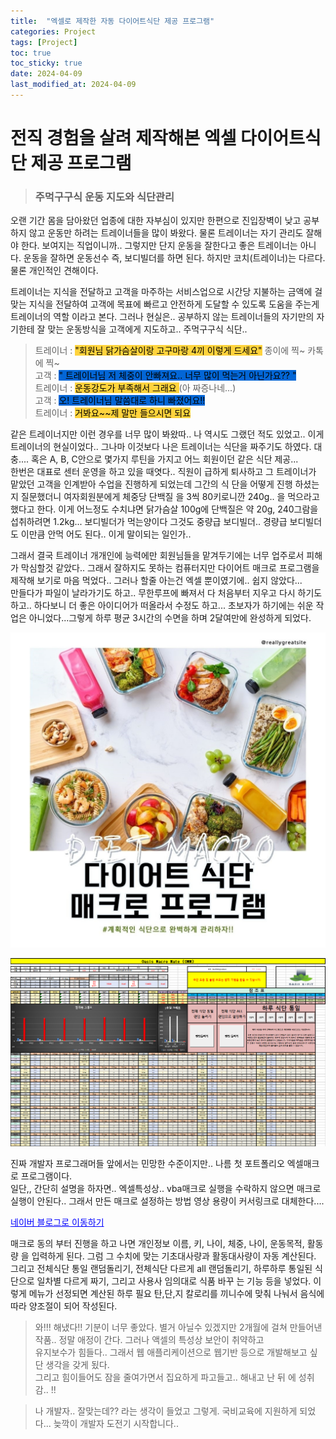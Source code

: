```yaml
---
title:  "엑셀로 제작한 자동 다이어트식단 제공 프로그램" 
categories: Project
tags: [Project]
toc: true
toc_sticky: true
date: 2024-04-09
last_modified_at: 2024-04-09
---
```


# 전직 경험을 살려 제작해본 엑셀 다이어트식단 제공 프로그램

>  ### 주먹구구식 운동 지도와 식단관리

오랜 기간 몸을 담아왔던 업종에 대한 자부심이 있지만 한편으로 진입장벽이 낮고 공부하지 않고 운동만 하려는 트레이너들을 많이 봐왔다.
물론 트레이너는 자기 관리도 잘해야 한다. 보여지는 직업이니까..
그렇지만 단지 운동을 잘한다고 좋은 트레이너는 아니다. 운동을 잘하면 운동선수 즉, 보디빌더를 하면 된다. 하지만 코치(트레이너)는 다르다. 물론
개인적인 견해이다.

트레이너는 지식을 전달하고 고객을 마주하는 서비스업으로 시간당 지불하는 금액에 걸맞는 지식을 전달하여 고객에 목표에 빠르고 안전하게
도달할 수 있도록 도움을 주는게 트레이너의 역할 이라고 본다. 그러나 현실은.. 공부하지 않는 트레이너들의 자기만의 자기한테 잘 맞는 운동방식을 
고객에게 지도하고.. 주먹구구식 식단.. 

> 트레이너 : <mark style='background-color: #ffd33d'>"회원님 닭가슴살이랑 고구마랑 4끼 이렇게 드세요"</mark>   종이에 찍~ 카톡에 찍~<br/>
  고객 : <mark style='background-color: #0366d6'>" 트레이너님 저 체중이 안빠져요.. 너무 많이 먹는거 아닌가요?? "</mark><br/> 
> 트레이너 : <mark style='background-color: #ffd33d'> 운동강도가 부족해서 그래요 </mark> (아 짜증나네...)<br/>
> 고객 : <mark style='background-color: #0366d6'>오! 트레이너님 말씀대로 하니 빠졌어요!!</mark><br/>
> 트레이너 : <mark style='background-color: #ffd33d'>거봐요~~제 말만 들으시면 되요</mark>

같은 트레이너지만 이런 경우를 너무 많이 봐왔따.. 나 역시도 그랬던 적도 있었고.. 이게 트레이너의 현실이었다.. 그나마 이것보다 나은 트레이너는 
식단을 짜주기도 하였다. 대충.... 혹은 A, B, C안으로 몇가지 루틴을 가지고 어느 회원이던 같은 식단 제공...<br/>
한번은 대표로 센터 운영을 하고 있을 때엿다.. 직원이 급하게 퇴사하고 그 트레이너가 맡았던 고객을 인계받아 수업을 진행하게 되었는데 그간의 식
단을 어떻게 진행 하셨는지 질문했더니 여자회원분에게 체중당 단백질 을 3씩 80키로니깐 240g.. 을 먹으라고 했다고 한다.  이게 어느정도 수치냐면 
닭가슴살 100g에 단백질은 약 20g, 240그람을 섭취하려면 1.2kg... 보디빌더가 먹는양이다 그것도 중량급 보디빌더.. 경량급 보디빌더도 이만큼 안먹
어도 된다.. 이게 말이되는 일인가.. 

그래서 결국 트레이너 개개인에 능력에만 회원님들을 맡겨두기에는 너무 업주로서 피해가 막심할것 같았다.. 그래서 잘하지도 못하는 컴퓨터지만 다이어트 
매크로 프로그램을 제작해 보기로 마음 먹었다.. 그러나 할줄 아는건 엑셀 뿐이였기에.. 쉽지 않았다...<br/>
만들다가 파일이 날라가기도 하고.. 무한루프에 빠져서 다 처음부터 지우고 다시 하기도 하고.. 하다보니 더 좋은 아이디어가 떠올라서 수정도 하고...
초보자가 하기에는 쉬운 작업은 아니었다...그렇게 하루 평균 3시간의 수면을 하며 2달여만에 완성하게 되었다.


![diet.jpg](/assets/images/diet.jpg)


![macro.png](/assets/images/macro.png)



진짜 개발자 프로그래머들 앞에서는 민망한 수준이지만.. 나름 첫 포트폴리오 엑셀매크로 프로그램이다. <br/>
일단,, 간단히 설명을 하자면.. 엑셀특성상.. vba매크로 실행을 수락하지 않으면 매크로 실행이 안된다.. 그래서 만든 매크로 설정하는 방법 영상 용량이 커서링크로 대체한다....<br/>

<a href="https://blog.naver.com/oasisefit/223384978919" style="color:blue;">네이버 블로그로 이동하기</a>

매크로 동의 부터  진행을 하고 나면 개인정보 이름, 키, 나이, 체중, 나이, 운동목적, 활동량 을 입력하게 된다. 그럼 그 수치에 맞는 기초대사량과 활동대사량이 자동 계산된다.<br/>
그리고 전체식단 통일 랜덤돌리기, 전체식단 다르게 all 랜덤돌리기, 하루하루 통일된 식단으로 일차별 다르게 짜기, 그리고 사용사 임의대로 식품 바꾸
는 기능 등을 넣었다. 이렇게 메뉴가 선정되면 계산된 하루 필요 탄,단,지 칼로리를 끼니수에 맞춰 나눠서 음식에따라 양조절이 되어 작성된다.

> 와!!! 해냈다!! 기분이 너무 좋았다. 별거 아닐수 있겠지만 2개월에 걸쳐 만들어낸 작품.. 정말 애정이 간다. 그러나 액셀의 특성상 보안이 취약하고<br/>
> 유지보수가 힘들다.. 그래서 웹 애플리케이션으로 웹기반 등으로 개발해보고 싶단 생각을 갖게 됬다.<br/>
> 그리고 힘이들어도 잠을 줄여가면서 집요하게 파고들고.. 해내고 난 뒤 에 성취감.. !! <br/>


>나 개발자.. 잘맞는데?? 라는 생각이 들었고 그렇게. 국비교육에 지원하게 되었다... 늦깍이 개발자 도전기 시작합니다..
